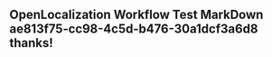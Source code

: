 <properties
ms.topic="hero-topic"
ms.test1="hero-topic"
ms.test2="test"/>

## OpenLocalization Workflow Test MarkDown ae813f75-cc98-4c5d-b476-30a1dcf3a6d8 thanks!

